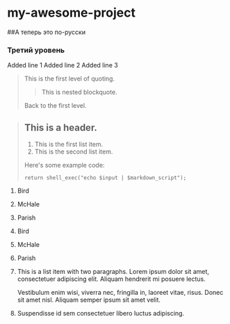 # my-awesome-project

##А теперь это по-русски

### Третий уровень

Added line 1
Added line 2
Added line 3


> This is the first level of quoting.
>
> > This is nested blockquote.
>
> Back to the first level.




> ## This is a header.
> 
> 1.   This is the first list item.
> 2.   This is the second list item.
> 
> Here's some example code:
> 
>     return shell_exec("echo $input | $markdown_script");



1.  Bird
2.  McHale
3.  Parish


3. Bird
1. McHale
8. Parish


1.  This is a list item with two paragraphs. Lorem ipsum dolor
    sit amet, consectetuer adipiscing elit. Aliquam hendrerit
    mi posuere lectus.

    Vestibulum enim wisi, viverra nec, fringilla in, laoreet
    vitae, risus. Donec sit amet nisl. Aliquam semper ipsum
    sit amet velit.

2.  Suspendisse id sem consectetuer libero luctus adipiscing.